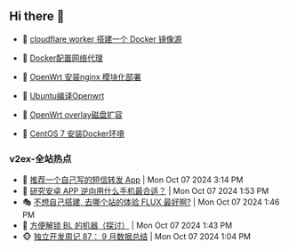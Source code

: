 ## Hi there 👋

<!--
**dkyg666/dkyg666** is a ✨ _special_ ✨ repository because its `README.md` (this file) appears on your GitHub profile.

Here are some ideas to get you started:

- 🔭 I’m currently working on ...
- 🌱 I’m currently learning ...
- 👯 I’m looking to collaborate on ...
- 🤔 I’m looking for help with ...
- 💬 Ask me about ...
- 📫 How to reach me: ...
- 😄 Pronouns: ...
- ⚡ Fun fact: ...
-->

<!-- BLOG-POST-LIST:START -->
- 🦩 [cloudflare worker 搭建一个 Docker 镜像源](http://blog.1996099.xyz/archives/cloudflare-worker-da-jian-yi-ge-docker-jing-xiang-zhan) 

- 🚦 [Docker配置网络代理](http://blog.1996099.xyz/archives/dockerpei-zhi-wang-luo-dai-li) 

- 🫶 [OpenWrt 安装nginx 模块化部署](http://blog.1996099.xyz/archives/openwrt-an-zhuang-nginx-mo-kuai-hua-bu-shu) 

- 🦄 [Ubuntu编译Openwrt](http://blog.1996099.xyz/archives/ubuntuzi-bian-yi-openwrt) 

- 🐻 [OpenWrt overlay磁盘扩容](http://blog.1996099.xyz/archives/openwrt-overlay) 

- 🤖 [CentOS 7 安装Docker环境](http://blog.1996099.xyz/archives/centos-docker) 
<!-- BLOG-POST-LIST:END -->

### v2ex-全站热点
<!-- v2ex:START -->
- 🥸 [推荐一个自己写的短信转发 App](https://www.v2ex.com/t/1078110#reply1) | Mon Oct 07 2024 3:14 PM
- 🤗 [研究安卓 APP 逆向用什么手机最合适？](https://www.v2ex.com/t/1078097#reply5) | Mon Oct 07 2024 1:53 PM
- 🎭 [不想自己搭建, 去哪个站的体验 FLUX 最好啊?](https://www.v2ex.com/t/1078096#reply0) | Mon Oct 07 2024 1:46 PM
- 🥷 [方便解锁 BL 的机器（探讨）](https://www.v2ex.com/t/1078095#reply11) | Mon Oct 07 2024 1:43 PM
- 🐵 [独立开发周记 87： 9 月数据总结](https://www.v2ex.com/t/1078087#reply2) | Mon Oct 07 2024 1:04 PM<!-- v2ex:END -->

